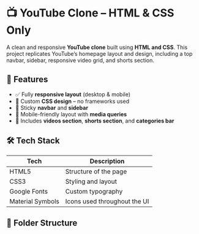 # 📺 YouTube Clone – HTML & CSS Only

A clean and responsive **YouTube clone** built using **HTML and CSS**. This project replicates YouTube’s homepage layout and design, including a top navbar, sidebar, responsive video grid, and shorts section.

## 🎯 Features

- ✅ Fully **responsive layout** (desktop & mobile)
- 🎨 Custom **CSS design** – no frameworks used
- 🧭 Sticky **navbar** and **sidebar**
- 📱 Mobile-friendly layout with **media queries**
- 🧩 Includes **videos section**, **shorts section**, and **categories bar**

## 🛠 Tech Stack

| Tech | Description |
|------|-------------|
| HTML5 | Structure of the page |
| CSS3 | Styling and layout |
| Google Fonts | Custom typography |
| Material Symbols | Icons used throughout the UI |

## 📁 Folder Structure

